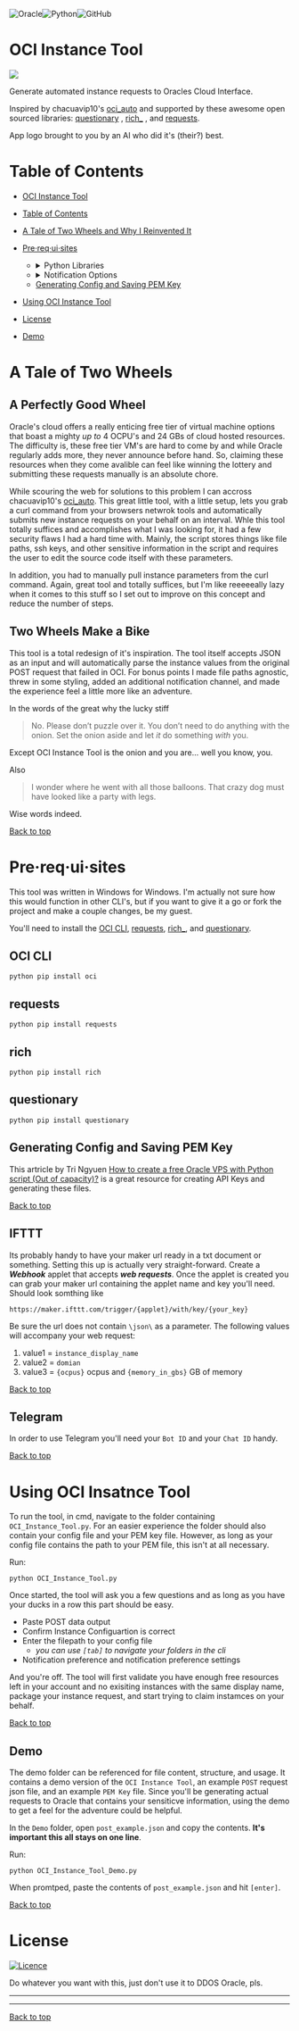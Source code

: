 ![Oracle](https://img.shields.io/badge/Oracle-F80000?style=for-the-badge&logo=oracle&logoColor=white)![Python](https://img.shields.io/badge/python-3670A0?style=for-the-badge&logo=python&logoColor=ffdd54)![GitHub](https://img.shields.io/badge/github-%23121011.svg?style=for-the-badge&logo=github&logoColor=white)



# OCI Instance Tool

<image src="./assets/banner_logo.png">


Generate automated instance requests to Oracles Cloud Interface. 

Inspired by chacuavip10's [oci_auto](https://github.com/chacuavip10/oci_auto) and supported by these awesome open sourced libraries: [questionary](https://github.com/tmbo/questionary) , [rich_](https://github.com/Textualize/rich) , and [requests](https://github.com/psf/requests).

App logo brought to you by an AI who did it's (their?) best.

# Table of Contents
- [OCI Instance Tool](#oci-instance-tool)
- [Table of Contents](#table-of-contents)
- [A Tale of Two Wheels and Why I Reinvented It](#a-tale-of-two-wheels)
- [Pre·req·ui·sites](#prerequisites)
    - <details><summary>Python Libraries</summary>

        - [OCI CLI](#oci-cli)
        - [requests](#requests)
        - [rich](#rich)
        - [questionary](#questionary)
    </details>

    - <details><summary>Notification Options</summary>

        - [IFTTT](#ifttt)
        - [Telegram](#telegram)
    </details>

    - [Generating Config and Saving PEM Key](#generating-config-and-saving-pem-key)  
- [Using OCI Instance Tool](#using-oci-insatnce-tool)
- [License](#license)
- [Demo](#demo)       


# A Tale of Two Wheels
## A Perfectly Good Wheel
Oracle's cloud offers a really enticing free tier of virtual machine options that boast a mighty *up to* 4 OCPU's and 24 GBs of cloud hosted resources. The difficulty is, these free tier VM's are hard to come by and while Oracle regularly adds more, they never announce before hand. So, claiming these resources when they come avalible can feel like winning the lottery and submitting these requests manually is an absolute chore.

While scouring the web for solutions to this problem I can accross chacuavip10's [oci_auto](https://github.com/chacuavip10/oci_auto). This great little tool, with a little setup, lets you grab a curl command from your browsers netwrok tools and automatically submits new instance requests on your behalf on an interval. Whle this tool totally suffices and accomplishes what I was looking for, it had a few security flaws I had a hard time with. Mainly, the script stores things like file paths, ssh keys, and other sensitive information in the script and requires the user to edit the source code itself with these parameters. 

In addition, you had to manually pull instance parameters from the curl command. Again, great tool and totally suffices, but I'm like reeeeeally lazy when it comes to this stuff so I set out to improve on this concept and reduce the number of steps.

## Two Wheels Make a Bike
This tool is a total redesign of it's inspiration. The tool itself accepts JSON as an input and will automatically parse the instance values from the original POST request that failed in OCI. For bonus points I made file paths agnostic, threw in some styling, added an additional notification channel, and made the experience feel a little more like an adventure. 

In the words of the great why the lucky stiff
> No. Please don’t puzzle over it. You don’t need to do anything with the onion. Set the onion aside and let *it* do something *with* you.

Except OCI Instance Tool is the onion and you are... well you know, you.

Also 
> I wonder where he went with all those balloons. That crazy dog must have looked like a party with legs.

Wise words indeed.

[Back to top](#oci-instance-tool)
# Pre·req·ui·sites

This tool was written in Windows for Windows. I'm actually not sure how this would function in other CLI's, but if you want to give it a go or fork the project and make a couple changes, be my guest.

You'll need to install the [OCI CLI](https://github.com/oracle/oci-cli), [requests](https://github.com/psf/requests), [rich_](https://github.com/Textualize/rich), and [questionary](https://github.com/tmbo/questionary).

[//]: # (python libraries)

## OCI CLI
``` 
python pip install oci
```
## requests
```
python pip install requests
```
## rich
```
python pip install rich
```
## questionary
```
python pip install questionary
```
## Generating Config and Saving PEM Key

This artricle by Tri Ngyuen [How to create a free Oracle VPS with Python script (Out of capacity)?](https://www.hintdesk.com/2022/01/15/how-to-create-a-free-oracle-vps-with-python-script-out-of-capacity/) is a great resource for creating API Keys and generating these files.

[Back to top](#oci-instance-tool)

## IFTTT
Its probably handy to have your maker url ready in a txt document or something. Setting this up is actually very straight-forward. Create a ***Webhook*** applet that accepts ***web requests***. Once the applet is created you can grab your maker url containing the applet name and key you'll need. Should look somthing like
```
https://maker.ifttt.com/trigger/{applet}/with/key/{your_key}
```
Be sure the url does not contain `\json\` as a parameter. The following values will accompany your web request:
1. value1 = `instance_display_name`
2. value2 = `domian`
3. value3 = `{ocpus}` ocpus and `{memory_in_gbs}` GB of memory

[Back to top](#oci-instance-tool)

## Telegram
In order to use Telegram you'll need your `Bot ID` and your `Chat ID` handy.

[Back to top](#oci-instance-tool)

# Using OCI Insatnce Tool
To run the tool, in cmd, navigate to the folder containing `OCI_Instance_Tool.py`. For an easier experience the folder should also contain your config file and your PEM key file. However, as long as your config file contains the path to your PEM file, this isn't at all necessary. 

Run:
```
python OCI_Instance_Tool.py
```

Once started, the tool will ask you a few questions and as long as you have your ducks in a row this part should be easy.

* Paste POST data output
* Confirm Instance Configuartion is correct
* Enter the filepath to your config file 
    * *you can use `[tab]` to navigate your folders in the cli*
* Notification preference and notification preference settings

And you're off. The tool will first validate you have enough free resources left in your account and no exisiting instances with the same display name, package your instance request, and start trying to claim instamces on your behalf. 

[Back to top](#oci-instance-tool)

## Demo

The demo folder can be referenced for file content, structure, and usage. It contains a demo version of the `OCI Instance Tool`, an example `POST` request json file, and an example `PEM Key` file. Since you'll be generating actual requests to Oracle that contains your sensiticve information, using the demo to get a feel for the adventure could be helpful.

In the `Demo` folder, open `post_example.json` and copy the contents. **It's important this all stays on one line**.

Run: 

```
python OCI_Instance_Tool_Demo.py
```

When promtped, paste the contents of `post_example.json` and hit `[enter]`. 

[Back to top](#oci-instance-tool)

# License

[![Licence](https://img.shields.io/github/license/Ileriayo/markdown-badges?style=for-the-badge)](./License)

Do whatever you want with this, just don't use it to DDOS Oracle, pls.
<hr>
<hr>

[Back to top](#oci-instance-tool)